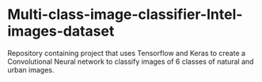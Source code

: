 # Multi-class-image-classifier-Intel-images-dataset
Repository containing project that uses Tensorflow and Keras to create a Convolutional Neural network to classify images of 6 classes of natural and urban images.
